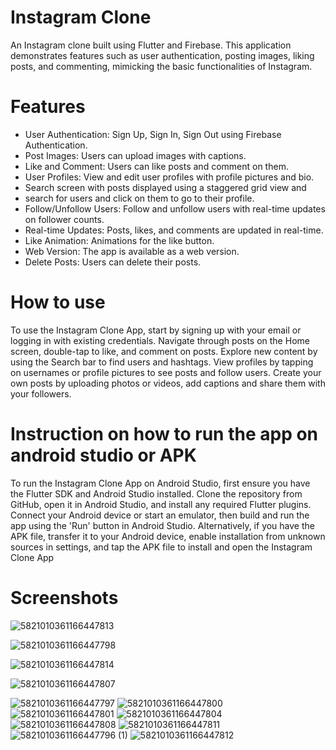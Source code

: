 # Instagram Clone
An Instagram clone built using Flutter and Firebase. 
This application demonstrates features such as user authentication, posting images, liking posts, and commenting, mimicking the basic functionalities of Instagram.

# Features
- User Authentication: Sign Up, Sign In, Sign Out using Firebase Authentication.
- Post Images: Users can upload images with captions.
- Like and Comment: Users can like posts and comment on them.
- User Profiles: View and edit user profiles with profile pictures and bio.
- Search screen with posts displayed using a staggered grid view and
- search for users and click on them to go to their profile.
- Follow/Unfollow Users: Follow and unfollow users with real-time updates on follower counts.
- Real-time Updates: Posts, likes, and comments are updated in real-time.
- Like Animation: Animations for the like button.
- Web Version: The app is available as a web version.
- Delete Posts: Users can delete their posts.

# How to use
To use the Instagram Clone App, start by signing up with your email or logging in with existing credentials. Navigate through posts on the Home screen, double-tap to like, and comment on posts. Explore new content by using the Search bar to find users and hashtags. View profiles by tapping on usernames or profile pictures to see posts and follow users. Create your own posts by uploading photos or videos, add captions and share them with your followers.

# Instruction on how to run the app on android studio or APK
To run the Instagram Clone App on Android Studio, first ensure you have the Flutter SDK and Android Studio installed. Clone the repository from GitHub, open it in Android Studio, and install any required Flutter plugins. Connect your Android device or start an emulator, then build and run the app using the 'Run' button in Android Studio. Alternatively, if you have the APK file, transfer it to your Android device, enable installation from unknown sources in settings, and tap the APK file to install and open the Instagram Clone App

# Screenshots

![5821010361166447813](https://github.com/user-attachments/assets/2dbde358-01ea-410d-b67a-942f198ff84d)

![5821010361166447798](https://github.com/user-attachments/assets/9a0a07d9-5540-4aed-8802-eb69e6ba787e)

![5821010361166447814](https://github.com/user-attachments/assets/2b101e22-bc4f-4af6-830a-6d0c84ff0ff8)

![5821010361166447807](https://github.com/user-attachments/assets/ec254151-5cb1-4246-9e40-915a7bca2b56)

![5821010361166447797](https://github.com/user-attachments/assets/e3fd0bd6-342b-4075-af42-9007a30760dd)
![5821010361166447800](https://github.com/user-attachments/assets/8845c640-089a-4b96-9d8c-85f91ebcf077)
![5821010361166447801](https://github.com/user-attachments/assets/9535741e-f25d-400f-a3a4-ad2dbabb5583)
![5821010361166447804](https://github.com/user-attachments/assets/1488390f-c5f6-4109-984b-b10589bf29d5)
![5821010361166447808](https://github.com/user-attachments/assets/b7b94462-5893-4831-97a4-cdfe481dcd13)
![5821010361166447811](https://github.com/user-attachments/assets/91eb8138-4a19-4ed4-a54d-a68f72fc6f74)
![5821010361166447796 (1)](https://github.com/user-attachments/assets/e5d79b56-5a5d-4242-9449-7ef58415c208)
![5821010361166447812](https://github.com/user-attachments/assets/f24ab620-1900-41e8-9fa3-365e645ad2d5)

